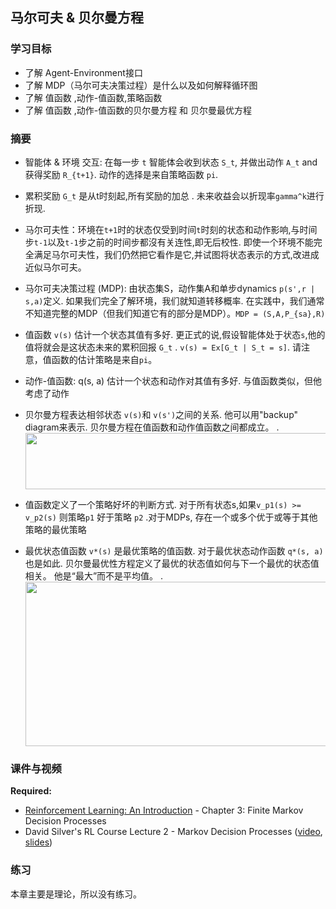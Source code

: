 ## 马尔可夫 & 贝尔曼方程

### 学习目标

- 了解 Agent-Environment接口
- 了解 MDP（马尔可夫决策过程）是什么以及如何解释循环图
- 了解 值函数 ,动作-值函数,策略函数 
- 了解 值函数 ,动作-值函数的贝尔曼方程 和 贝尔曼最优方程 

### 摘要

- 智能体 & 环境 交互: 在每一步 `t` 智能体会收到状态 `S_t`, 并做出动作 `A_t` and 获得奖励 `R_{t+1}`. 动作的选择是来自策略函数 `pi`.

- 累积奖励 `G_t` 是从t时刻起,所有奖励的加总 . 未来收益会以折现率`gamma^k`进行折现.
- 马尔可夫性：环境在`t+1`时的状态仅受到时间`t`时刻的状态和动作影响,与时间步`t-1`以及`t-1`步之前的时间步都沒有关连性,即无后校性. 即使一个环境不能完全满足马尔可夫性，我们仍然把它看作是它,并试图将状态表示的方式,改进成近似马尔可夫。
- 马尔可夫决策过程 (MDP): 由状态集S，动作集A和单步dynamics `p(s',r | s,a)`定义. 如果我们完全了解环境，我们就知道转移概率. 在实践中，我们通常不知道完整的MDP（但我们知道它有的部分是MDP）。`MDP = (S,A,P_{sa},R)`

- 值函数 `v(s)` 估计一个状态其值有多好. 更正式的说,假设智能体处于状态`s`,他的值将就会是这状态未来的累积回报 `G_t` . 
`v(s) = Ex[G_t | S_t = s]`. 请注意，值函数的估计策略是来自`pi`。
- 动作-值函数: q(s, a) 估计一个状态和动作对其值有多好. 与值函数类似，但他考虑了动作
- 贝尔曼方程表达相邻状态 `v(s)`和 `v(s')`之间的关系. 他可以用"backup" diagram来表示. 贝尔曼方程在值函数和动作值函数之间都成立。
.<img src="https://github.com/RonaldJEN/Reinforcement_Learning/blob/master/pic/贝尔曼方程.png" width="664" height="90" />

- 值函数定义了一个策略好坏的判断方式. 对于所有状态s,如果`v_p1(s) >= v_p2(s)` 则策略`p1` 好于策略 `p2` .对于MDPs, 存在一个或多个优于或等于其他策略的最优策略
- 最优状态值函数 `v*(s)` 是最优策略的值函数. 对于最优状态动作函数 `q*(s, a)`也是如此. 贝尔曼最优性方程定义了最优的状态值如何与下一个最优的状态值相关。 他是“最大”而不是平均值。
.<img src="https://github.com/RonaldJEN/Reinforcement_Learning/blob/master/pic/贝尔曼最优方程.png" width="613" height="263" />

### 课件与视频

**Required:**

- [Reinforcement Learning: An Introduction](http://incompleteideas.net/book/RLbook2018.pdf) - Chapter 3: Finite Markov Decision Processes
- David Silver's RL Course Lecture 2 - Markov Decision Processes ([video](https://www.youtube.com/watch?v=lfHX2hHRMVQ), [slides](http://www0.cs.ucl.ac.uk/staff/d.silver/web/Teaching_files/MDP.pdf))


### 练习

本章主要是理论，所以没有练习。
